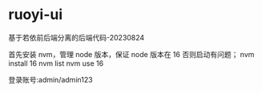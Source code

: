 # ruoyi-ui

基于若依前后端分离的后端代码-20230824

首先安装 nvm，管理 node 版本，保证 node 版本在 16 否则启动有问题；
nvm install 16
nvm list
nvm use 16

登录账号:admin/admin123
